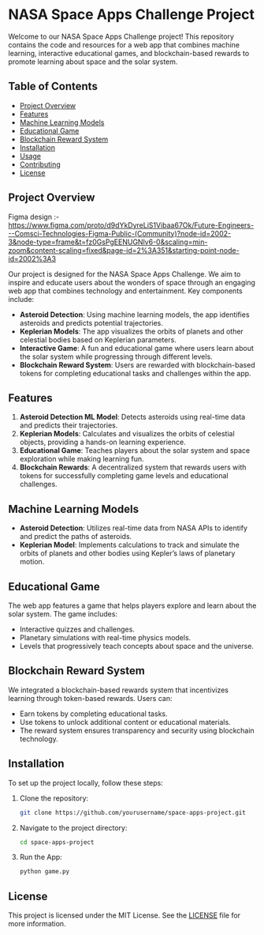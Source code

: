 # NASA Space Apps Challenge Project

Welcome to our NASA Space Apps Challenge project! This repository contains the code and resources for a web app that combines machine learning, interactive educational games, and blockchain-based rewards to promote learning about space and the solar system.

## Table of Contents
- [Project Overview](#project-overview)
- [Features](#features)
- [Machine Learning Models](#machine-learning-models)
- [Educational Game](#educational-game)
- [Blockchain Reward System](#blockchain-reward-system)
- [Installation](#installation)
- [Usage](#usage)
- [Contributing](#contributing)
- [License](#license)

## Project Overview
Figma design :- https://www.figma.com/proto/d9dYkDyreLiS1Vibaa67Ok/Future-Engineers---Comsci-Technologies-Figma-Public-(Community)?node-id=2002-3&node-type=frame&t=fz0GsPgEENUGNlv6-0&scaling=min-zoom&content-scaling=fixed&page-id=2%3A351&starting-point-node-id=2002%3A3

Our project is designed for the NASA Space Apps Challenge. We aim to inspire and educate users about the wonders of space through an engaging web app that combines technology and entertainment. Key components include:

- **Asteroid Detection**: Using machine learning models, the app identifies asteroids and predicts potential trajectories.
- **Keplerian Models**: The app visualizes the orbits of planets and other celestial bodies based on Keplerian parameters.
- **Interactive Game**: A fun and educational game where users learn about the solar system while progressing through different levels.
- **Blockchain Reward System**: Users are rewarded with blockchain-based tokens for completing educational tasks and challenges within the app.

## Features

1. **Asteroid Detection ML Model**: Detects asteroids using real-time data and predicts their trajectories.
2. **Keplerian Models**: Calculates and visualizes the orbits of celestial objects, providing a hands-on learning experience.
3. **Educational Game**: Teaches players about the solar system and space exploration while making learning fun.
4. **Blockchain Rewards**: A decentralized system that rewards users with tokens for successfully completing game levels and educational challenges.

## Machine Learning Models

- **Asteroid Detection**: Utilizes real-time data from NASA APIs to identify and predict the paths of asteroids.
- **Keplerian Model**: Implements calculations to track and simulate the orbits of planets and other bodies using Kepler’s laws of planetary motion.

## Educational Game

The web app features a game that helps players explore and learn about the solar system. The game includes:
- Interactive quizzes and challenges.
- Planetary simulations with real-time physics models.
- Levels that progressively teach concepts about space and the universe.

## Blockchain Reward System

We integrated a blockchain-based rewards system that incentivizes learning through token-based rewards. Users can:
- Earn tokens by completing educational tasks.
- Use tokens to unlock additional content or educational materials.
- The reward system ensures transparency and security using blockchain technology.

## Installation

To set up the project locally, follow these steps:

1. Clone the repository:
    ```bash
    git clone https://github.com/yourusername/space-apps-project.git
    ```
2. Navigate to the project directory:
    ```bash
    cd space-apps-project
    ```
3. Run the App:
    ```bash
    python game.py
    ```

## License

This project is licensed under the MIT License. See the [LICENSE](LICENSE) file for more information.
